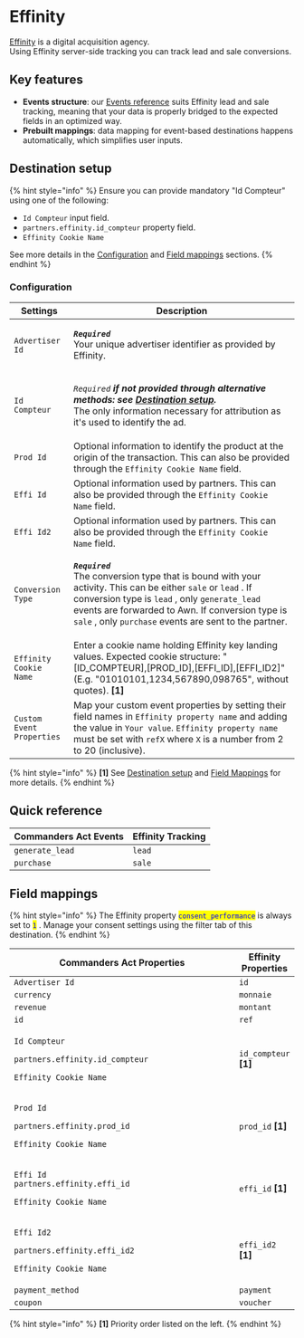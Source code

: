 # Effinity

[Effinity](https://www.effinity.fr/) is a digital acquisition agency. \
Using Effinity server-side tracking you can track lead and sale conversions.

## Key features

* **Events structure**: our [Events reference](https://community.commandersact.com/platform-x/developers/tracking/events-reference) suits Effinity lead and sale tracking, meaning that your data is properly bridged to the expected fields in an optimized way.
* **Prebuilt mappings**: data mapping for event-based destinations happens automatically, which simplifies user inputs.

## Destination setup

{% hint style="info" %}
Ensure you can provide mandatory "Id Compteur" using one of the following:&#x20;

* `Id Compteur` input field.
* `partners.effinity.id_compteur` property field.
* `Effinity Cookie Name`

See more details in the [Configuration](effinity.md#configuration) and [Field mappings](effinity.md#field-mappings) sections.
{% endhint %}

### Configuration

| Settings                  | Description                                                                                                                                                                                                                                                                                                                                                                                       |
| ------------------------- | ------------------------------------------------------------------------------------------------------------------------------------------------------------------------------------------------------------------------------------------------------------------------------------------------------------------------------------------------------------------------------------------------- |
| `Advertiser Id`           | <p><em><strong><code>Required</code></strong></em> <br>Your unique advertiser identifier as provided by Effinity.</p>                                                                                                                                                                                                                                                                             |
| `Id Compteur`             | <p><em><code>Required</code> <strong>if not provided through alternative methods: see</strong></em> <a href="effinity.md#destination-setup"><em><strong>Destination setup</strong></em></a><em><strong>.</strong></em><br>The only information necessary for attribution as it's used to identify the ad.</p>                                                                                     |
| `Prod Id`                 | Optional information to identify the product at the origin of the transaction. This can also be provided through the `Effinity Cookie Name`  field.                                                                                                                                                                                                                                               |
| `Effi Id`                 | Optional information used by partners. This can also be provided through the `Effinity Cookie Name`  field.                                                                                                                                                                                                                                                                                       |
| `Effi Id2`                | Optional information used by partners. This can also be provided through the `Effinity Cookie Name`  field.                                                                                                                                                                                                                                                                                       |
| `Conversion Type`         | <p><em><strong><code>Required</code></strong></em>  <br>The conversion type that is bound with your activity. This can be either  <code>sale</code>  or  <code>lead</code> . If conversion type is <code>lead</code> , only  <code>generate_lead</code>  events are forwarded to Awn. If conversion type is  <code>sale</code> , only  <code>purchase</code>  events are sent to the partner.</p> |
| `Effinity Cookie Name`    | Enter a cookie name holding Effinity key landing values. Expected cookie structure: "\[ID\_COMPTEUR],\[PROD\_ID],\[EFFI\_ID],\[EFFI\_ID2]" (E.g. "01010101,1234,567890,098765", without quotes). **\[1]**                                                                                                                                                                                         |
| `Custom Event Properties` | Map your custom event properties by setting their field names in `Effinity property name`  and adding the value  in `Your value`. `Effinity property name`  must be set with `refX` where `X` is a number from 2 to 20 (inclusive).                                                                                                                                                               |



{% hint style="info" %}
**\[1]** See [Destination setup](effinity.md#destination-setup) and [Field Mappings](effinity.md#field-mappings) for more details.
{% endhint %}

## Quick reference

| Commanders Act Events | Effinity Tracking |
| --------------------- | ----------------- |
| `generate_lead`       | `lead`            |
| `purchase`            | `sale`            |

## Field mappings

{% hint style="info" %}
The Effinity property <mark style="color:blue;">`consent_performance`</mark> is always set to <mark style="color:blue;">`1`</mark> . Manage your consent settings using the filter tab of this destination.
{% endhint %}

<table><thead><tr><th width="526">Commanders Act Properties</th><th>Effinity Properties</th></tr></thead><tbody><tr><td><code>Advertiser Id</code></td><td><code>id</code></td></tr><tr><td><code>currency</code></td><td><code>monnaie</code></td></tr><tr><td><code>revenue</code></td><td><code>montant</code></td></tr><tr><td><code>id</code></td><td><code>ref</code></td></tr><tr><td><p><code>Id Compteur</code></p><p><code>partners.effinity.id_compteur</code></p><p><code>Effinity Cookie Name</code> </p></td><td><code>id_compteur</code> <strong>[1]</strong></td></tr><tr><td><p><code>Prod Id</code></p><p><code>partners.effinity.prod_id</code></p><p><code>Effinity Cookie Name</code></p></td><td><code>prod_id</code> <strong>[1]</strong></td></tr><tr><td><p><code>Effi Id</code><br><code>partners.effinity.effi_id</code></p><p><code>Effinity Cookie Name</code></p></td><td><code>effi_id</code> <strong>[1]</strong></td></tr><tr><td><p><code>Effi Id2</code></p><p><code>partners.effinity.effi_id2</code></p><p><code>Effinity Cookie Name</code></p></td><td><code>effi_id2</code> <strong>[1]</strong></td></tr><tr><td><code>payment_method</code></td><td><code>payment</code></td></tr><tr><td><code>coupon</code></td><td><code>voucher</code></td></tr></tbody></table>

{% hint style="info" %}
**\[1]** Priority order listed on the left.
{% endhint %}
